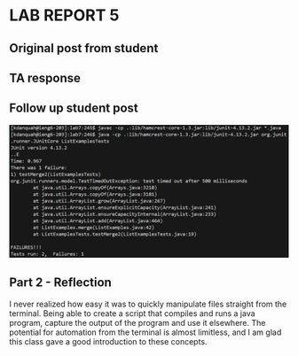 # **LAB REPORT 5**
## Original post from student

## TA response

## Follow up student post
![Screenshot of symptom](lab7_compile_run.png)

## Part 2 - Reflection
I never realized how easy it was to quickly manipulate files straight from the terminal. Being able to create a script that compiles and runs a java program, capture the output of the program and use it elsewhere. The potential for automation from the terminal is almost limitless, and I am glad this class gave a good introduction to these concepts.


